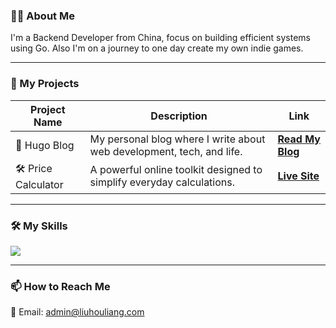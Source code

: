 
### 👨‍💻 About Me 
I'm a Backend Developer from China, focus on building efficient systems using Go. Also I'm on a journey to one day create my own indie games.

---

### 🚀 My Projects 

| Project Name         | Description                                                                 | Link                                                                |
| -------------------- | --------------------------------------------------------------------------- | ------------------------------------------------------------------- |
| 📝 Hugo Blog | My personal blog where I write about web development, tech, and life. | [**Read My Blog**](https://liuhouliang.com)                            |
| 🛠️ Price Calculator | A powerful online toolkit designed to simplify everyday calculations. | [**Live Site**](https://pricecalc.net)                             |

---

### 🛠️ My Skills

<p align="left">
  <a href="https://skillicons.dev">
    <img src="https://skillicons.dev/icons?i=go,docker,linux,mysql,redis,react" />
  </a>
</p>


---

### 📫 How to Reach Me 

📧 Email: admin@liuhouliang.com

